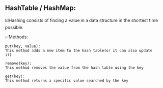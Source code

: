 ## HashTable / HashMap:


☑️Hashing consists of finding a value in a data structure in the shortest time possible.

✅Methods:
```
put(key, value):
This method adds a new item to the hash table(or it can also update it)
```
```
remove(key):
This method removes the value from the hash table using the key
```
```
get(key):
This method returns a specific value searched by the key
```
